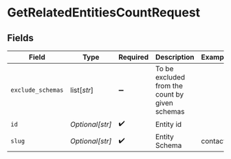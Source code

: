 # GetRelatedEntitiesCountRequest


## Fields

| Field                                          | Type                                           | Required                                       | Description                                    | Example                                        |
| ---------------------------------------------- | ---------------------------------------------- | ---------------------------------------------- | ---------------------------------------------- | ---------------------------------------------- |
| `exclude_schemas`                              | list[*str*]                                    | :heavy_minus_sign:                             | To be excluded from the count by given schemas |                                                |
| `id`                                           | *Optional[str]*                                | :heavy_check_mark:                             | Entity id                                      |                                                |
| `slug`                                         | *Optional[str]*                                | :heavy_check_mark:                             | Entity Schema                                  | contact                                        |